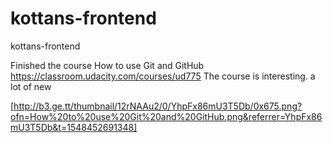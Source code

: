 # kottans-frontend

kottans-frontend


Finished the course How to use Git and GitHub
https://classroom.udacity.com/courses/ud775
The course is interesting. a lot of new

[http://b3.ge.tt/thumbnail/12rNAAu2/0/YhpFx86mU3T5Db/0x675.png?ofn=How%20to%20use%20Git%20and%20GitHub.png&referrer=YhpFx86mU3T5Db&t=1548452691348]
